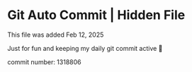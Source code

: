 # Git Auto Commit | Hidden File

This file was added Feb 12, 2025

Just for fun and keeping my daily git commit active 🤪

commit number: 1318806
